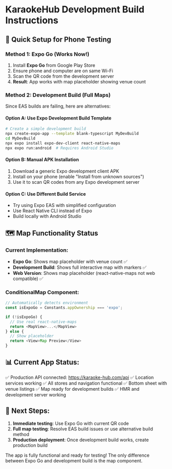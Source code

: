 # KaraokeHub Development Build Instructions

## 🚀 Quick Setup for Phone Testing

### Method 1: Expo Go (Works Now!)
1. Install **Expo Go** from Google Play Store
2. Ensure phone and computer are on same Wi-Fi
3. Scan the QR code from the development server
4. **Result**: App works with map placeholder showing venue count

### Method 2: Development Build (Full Maps)
Since EAS builds are failing, here are alternatives:

#### Option A: Use Expo Development Build Template
```bash
# Create a simple development build
npx create-expo-app --template blank-typescript MyDevBuild
cd MyDevBuild
npx expo install expo-dev-client react-native-maps
npx expo run:android  # Requires Android Studio
```

#### Option B: Manual APK Installation
1. Download a generic Expo development client APK
2. Install on your phone (enable "Install from unknown sources")
3. Use it to scan QR codes from any Expo development server

#### Option C: Use Different Build Service
- Try using Expo EAS with simplified configuration
- Use React Native CLI instead of Expo
- Build locally with Android Studio

## 🗺️ Map Functionality Status

### Current Implementation:
- **Expo Go**: Shows map placeholder with venue count ✅
- **Development Build**: Shows full interactive map with markers ✅
- **Web Version**: Shows map placeholder (react-native-maps not web compatible) ✅

### ConditionalMap Component:
```typescript
// Automatically detects environment
const isExpoGo = Constants.appOwnership === 'expo';

if (!isExpoGo) {
  // Use real react-native-maps
  return <MapView>...</MapView>
} else {
  // Show placeholder
  return <View>Map Preview</View>
}
```

## 📊 Current App Status:
✅ Production API connected: https://karaoke-hub.com/api
✅ Location services working
✅ All stores and navigation functional
✅ Bottom sheet with venue listings
✅ Map ready for development builds
✅ HMR and development server working

## 🔧 Next Steps:
1. **Immediate testing**: Use Expo Go with current QR code
2. **Full map testing**: Resolve EAS build issues or use alternative build method
3. **Production deployment**: Once development build works, create production build

The app is fully functional and ready for testing! The only difference between Expo Go and development build is the map component.
